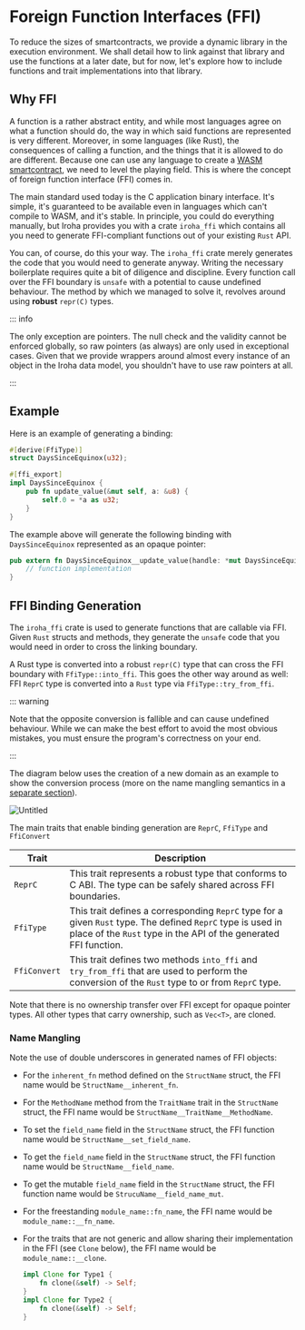# Foreign Function Interfaces (FFI)

To reduce the sizes of smartcontracts, we provide a dynamic library in the
execution environment. We shall detail how to link against that library and
use the functions at a later date, but for now, let's explore how to
include functions and trait implementations into that library.

## Why FFI

A function is a rather abstract entity, and while most languages agree on
what a function should do, the way in which said functions are represented
is very different. Moreover, in some languages (like Rust), the
consequences of calling a function, and the things that it is allowed to do
are different. Because one can use any language to create a
[WASM smartcontract](/guide/blockchain/wasm.md), we need to level the
playing field. This is where the concept of foreign function interface
(FFI) comes in.

The main standard used today is the C application binary interface. It's
simple, it's guaranteed to be available even in languages which can't
compile to WASM, and it's stable. In principle, you could do everything
manually, but Iroha provides you with a crate `iroha_ffi` which contains
all you need to generate FFI-compliant functions out of your existing
`Rust` API.

You can, of course, do this your way. The `iroha_ffi` crate merely
generates the code that you would need to generate anyway. Writing the
necessary boilerplate requires quite a bit of diligence and discipline.
Every function call over the FFI boundary is `unsafe` with a potential to
cause undefined behaviour. The method by which we managed to solve it,
revolves around using **robust** `repr(C)` types.

::: info

The only exception are pointers. The null check and the validity cannot be
enforced globally, so raw pointers (as always) are only used in exceptional
cases. Given that we provide wrappers around almost every instance of an
object in the Iroha data model, you shouldn't have to use raw pointers at
all.

:::

## Example

Here is an example of generating a binding:

```rust
#[derive(FfiType)]
struct DaysSinceEquinox(u32);

#[ffi_export]
impl DaysSinceEquinox {
    pub fn update_value(&mut self, a: &u8) {
        self.0 = *a as u32;
    }
}
```

The example above will generate the following binding with
`DaysSinceEquinox` represented as an opaque pointer:

```rust
pub extern fn DaysSinceEquinox__update_value(handle: *mut DaysSinceEquinox, a: *const u8) -> FfiReturn {
    // function implementation
}
```

## FFI Binding Generation

The `iroha_ffi` crate is used to generate functions that are callable via
FFI. Given `Rust` structs and methods, they generate the `unsafe` code that
you would need in order to cross the linking boundary.

A Rust type is converted into a robust `repr(C)` type that can cross the
FFI boundary with `FfiType::into_ffi`. This goes the other way around as
well: FFI `ReprC` type is converted into a `Rust` type via
`FfiType::try_from_ffi`.

::: warning

Note that the opposite conversion is fallible and can cause undefined
behaviour. While we can make the best effort to avoid the most obvious
mistakes, you must ensure the program's correctness on your end.

:::

The diagram below uses the creation of a new domain as an example to show
the conversion process (more on the name mangling semantics in a
[separate section](#name-mangling)).

![Untitled](/img/ffi.png)

The main traits that enable binding generation are `ReprC`, `FfiType` and
`FfiConvert`

<!-- Check: might change in future releases -->

| Trait        | Description                                                                                                                                                                     |
| ------------ | ------------------------------------------------------------------------------------------------------------------------------------------------------------------------------- |
| `ReprC`      | This trait represents a robust type that conforms to C ABI. The type can be safely shared across FFI boundaries.                                                                |
| `FfiType`    | This trait defines a corresponding `ReprC` type for a given `Rust` type. The defined `ReprC` type is used in place of the `Rust` type in the API of the generated FFI function. |
| `FfiConvert` | This trait defines two methods `into_ffi` and `try_from_ffi` that are used to perform the conversion of the `Rust` type to or from `ReprC` type.                                |

Note that there is no ownership transfer over FFI except for opaque pointer
types. All other types that carry ownership, such as `Vec<T>`, are cloned.

### Name Mangling

Note the use of double underscores in generated names of FFI objects:

- For the `inherent_fn` method defined on the `StructName` struct, the FFI
  name would be `StructName__inherent_fn`.
- For the `MethodName` method from the `TraitName` trait in the
  `StructName` struct, the FFI name would be
  `StructName__TraitName__MethodName`.
- To set the `field_name` field in the `StructName` struct, the FFI
  function name would be `StructName__set_field_name`.
- To get the `field_name` field in the `StructName` struct, the FFI
  function name would be `StructName__field_name`.
- To get the mutable `field_name` field in the `StructName` struct, the FFI
  function name would be `StrucuName__field_name_mut`.
- For the freestanding `module_name::fn_name`, the FFI name would be
  `module_name::__fn_name`.
- For the traits that are not generic and allow sharing their
  implementation in the FFI (see `Clone` below), the FFI name would be
  `module_name::__clone`.

  ```rust
  impl Clone for Type1 {
      fn clone(&self) -> Self;
  }
  impl Clone for Type2 {
      fn clone(&self) -> Self;
  }
  ```

